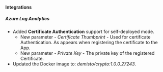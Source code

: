 
#### Integrations
##### Azure Log Analytics
- Added **Certificate Authentication** support for self-deployed mode.
  - New parameter - *Certificate Thumbprint* - Used for certificate Authentication. As appears when registering the certificate to the App.
  - New parameter - *Private Key* - The private key of the registered Certificate.
- Updated the Docker image to: *demisto/crypto:1.0.0.27243*.
